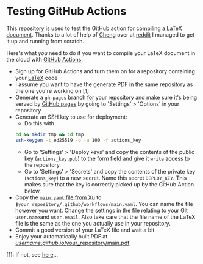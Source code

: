 # Testing GitHub Actions

This repository is used to test the GitHub action for [compiling a LaTeX document](https://github.com/xu-cheng/latex-action).
Thanks to a lot of help of [Cheng](https://github.com/xu-cheng/) over at [reddit](https://www.reddit.com/r/LaTeX/comments/cudaqz/github_actions_to_compile_latex_documents/) I managed to get it up and running from scratch.

Here's what *you* need to do if you want to compile your LaTeX document in the cloud with [GitHub Actions](https://github.com/actions/).

- Sign up for GitHub Actions and turn them on for a repository containing your [LaTeX](https://www.latex-project.org/) code
- I assume you want to have the generate PDF in the same repository as the one you're working on [1]
- Generate a `gh-pages` branch for your repository and make sure it's being served by [GitHub pages](https://pages.github.com/) by going to 'Settings' > 'Options' in your repository
- Generate an SSH key to use for deployment:
  - Do this with
  ```bash
  cd && mkdir tmp && cd tmp
  ssh-keygen -t ed25519 -o -a 100 -f actions_key
    ```
  - Go to 'Settings' > 'Deploy keys' and copy the contents of the public key (`actions_key.pub`) to the form field and give it `write` access to the repository.
  - Go to 'Settings' > 'Secrets' and copy the contents of the private key (`actions_key`) to a new secret. Name this secret `DEPLOY_KEY`.
    This makes sure that the key is correctly picked up by the GitHub Action below.
- Copy the [`main.yaml` file from Xu](https://github.com/xu-cheng/latex-tutorial-slides/blob/master/.github/workflows/main.yml) to `$your_repository/.github/workflows/main.yaml`.
  You can name the file however you want.
  Change the settings in the file relating to your Git `user.name`and `user.email`.
  Also take care that the file name of the LaTeX file is the same as the one you actually use in your repository.
- Commit a good version of your LaTeX file and wait a bit
- Enjoy your automatically built PDF at [$username.github.io/$your_repository/main.pdf ](https://habi.github.io/latex-test//main.pdf)

[1]: If not, see [here](https://github.com/xu-cheng/cv/blob/master/.github/workflows/main.yml)...
